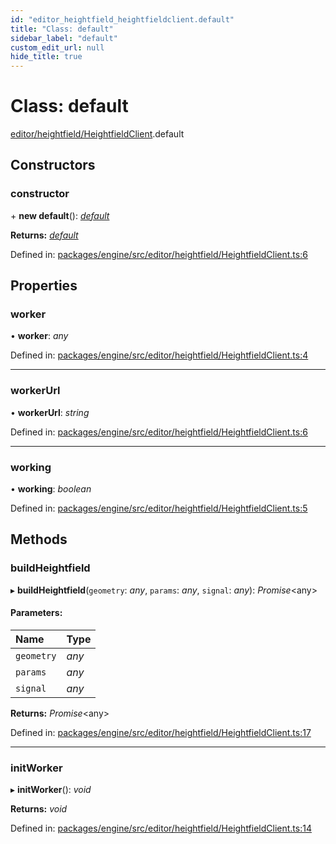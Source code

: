 ```yaml
---
id: "editor_heightfield_heightfieldclient.default"
title: "Class: default"
sidebar_label: "default"
custom_edit_url: null
hide_title: true
---
```


# Class: default

[editor/heightfield/HeightfieldClient](../modules/editor_heightfield_heightfieldclient.md).default

## Constructors

### constructor

\+ **new default**(): [*default*](editor_heightfield_heightfieldclient.default.md)

**Returns:** [*default*](editor_heightfield_heightfieldclient.default.md)

Defined in: [packages/engine/src/editor/heightfield/HeightfieldClient.ts:6](https://github.com/xr3ngine/xr3ngine/blob/716a06460/packages/engine/src/editor/heightfield/HeightfieldClient.ts#L6)

## Properties

### worker

• **worker**: *any*

Defined in: [packages/engine/src/editor/heightfield/HeightfieldClient.ts:4](https://github.com/xr3ngine/xr3ngine/blob/716a06460/packages/engine/src/editor/heightfield/HeightfieldClient.ts#L4)

___

### workerUrl

• **workerUrl**: *string*

Defined in: [packages/engine/src/editor/heightfield/HeightfieldClient.ts:6](https://github.com/xr3ngine/xr3ngine/blob/716a06460/packages/engine/src/editor/heightfield/HeightfieldClient.ts#L6)

___

### working

• **working**: *boolean*

Defined in: [packages/engine/src/editor/heightfield/HeightfieldClient.ts:5](https://github.com/xr3ngine/xr3ngine/blob/716a06460/packages/engine/src/editor/heightfield/HeightfieldClient.ts#L5)

## Methods

### buildHeightfield

▸ **buildHeightfield**(`geometry`: *any*, `params`: *any*, `signal`: *any*): *Promise*<any\>

#### Parameters:

Name | Type |
:------ | :------ |
`geometry` | *any* |
`params` | *any* |
`signal` | *any* |

**Returns:** *Promise*<any\>

Defined in: [packages/engine/src/editor/heightfield/HeightfieldClient.ts:17](https://github.com/xr3ngine/xr3ngine/blob/716a06460/packages/engine/src/editor/heightfield/HeightfieldClient.ts#L17)

___

### initWorker

▸ **initWorker**(): *void*

**Returns:** *void*

Defined in: [packages/engine/src/editor/heightfield/HeightfieldClient.ts:14](https://github.com/xr3ngine/xr3ngine/blob/716a06460/packages/engine/src/editor/heightfield/HeightfieldClient.ts#L14)
